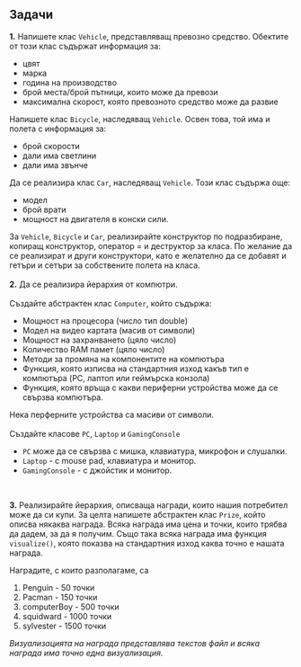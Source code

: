 ## Задачи
**1.** Напишете клас ```Vehicle```, представляващ превозно средство. Обектите от този клас съдържат информация за:
- цвят
- марка
- година на производство
- брой места/брой пътници, които може да превози
- максимална скорост, която превозното средство може да развие

Напишете клас ```Bicycle```, наследяващ ```Vehicle```.
Освен това, той има и полета с информация за:
- брой скорости
- дали има светлини
- дали има звънче

Да се реализира клас ```Car```, наследяващ ```Vehicle```. Този клас съдържа още:
- модел
- брой врати
- мощност на двигателя в конски сили.

За ```Vehicle```, ```Bicycle``` и ```Car```, реализирайте конструктор по подразбиране, копиращ конструктор, оператор = и деструктор за класа.
По желание да се реализират и други конструктори, като е желателно да се добавят и гетъри и сетъри за собствените полета на класа.
</br> </br>
**2.**  Да се реализира йерархия от компютри. </br></br>
Създайте абстрактен клас ```Computer```, който съдържа:
  - Мощност на процесора (число тип double)
  - Модел на видео картата (масив от символи)
  - Мощност на захранването (цяло число)
  - Количество RAM памет (цяло число)
  - Методи за промяна на компонентите на компютъра
  - Функция, която изписва на стандартния изход какъв тип е компютъра (PC, лаптоп или геймърска конзола)
  - Функция, която връща с какви периферни устройства може да се свързва компютъра.

Нека перферните устройства са масиви от символи. </br>
</br>
Създайте класове ```PC```, ```Laptop``` и ```GamingConsole```
  - ```PC``` може да се свързва с мишка, клавиатура, микрофон и слушалки.
  - ```Laptop``` - с mouse pad, клавиатура и монитор.
  - ```GamingConsole``` - с джойстик и монитор.

</br>

**3.** Реализирайте йерархия, описваща награди, които нашия потребител може да си купи. За целта напишете абстрактен клас ```Prize```, който описва някаква награда. 
Всяка награда има цена и точки, които трябва да дадем, за да я получим. 
Също така всяка награда има функция ``visualize()``, която показва на стандартния изход каква точно е нашата награда.

Наградите, с които разполагаме, са
1. Penguin - 50 точки
2. Pacman - 150 точки
3. computerBoy - 500 точки
4. squidward - 1000 точки
5. sylvester - 1500 точки

*Визуализацията на награда представлява текстов файл и всяка награда има точно една визуализация.*
